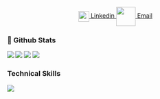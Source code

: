 <!--
**Groops78/Groops78** is a ✨ _special_ ✨ repository because its `README.md` (this file) appears on your GitHub profile.

Here are some ideas to get you started:

- 🔭 I’m currently working on ...
- 🌱 I’m currently learning ...
- 👯 I’m looking to collaborate on ...
- 🤔 I’m looking for help with ...
- 💬 Ask me about ...
- 📫 How to reach me: ...
- 😄 Pronouns: ...
- ⚡ Fun fact: ...
-->

<p align="center">
  <a href="https://www.linkedin.com/in/cyril-thomas-3521893a/">
    <img align="center" src="https://jonathanfoot.com/assets/images/linkdinblacklogo.png" width="25" />
    Linkedin
  </a>
  
 <a href="mailto:78.cyril.thomas@gmail.com">
    <img align="center" src="https://jonathanfoot.com/assets/images/emailiconblack.png" width="45" />
      Email
  </a>
</p>

### 📄 Github Stats 

<img align="left" src="https://komarev.com/ghpvc/?username=Groops78&color=blue"/>
<img src="https://github-readme-stats.vercel.app/api?username=Groops78&show_icons=true&count_private=true"/>
<img src="https://github-readme-streak-stats.herokuapp.com/?user=Groops78"/>
<img src="https://github-readme-stats.vercel.app/api/top-langs/?username=Groops78"/>

### Technical Skills
<img src="https://img.shields.io/badge/-Python%203-black?style=flat&logo=python&logoColor=white"> <br />
